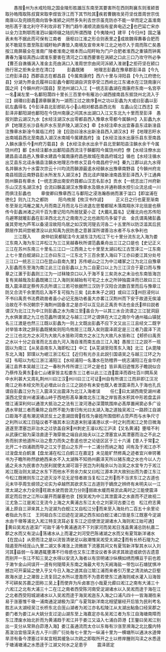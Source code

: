 <!-- { "loadSidebar": true } -->
　　愚按州为水戒险阻之国金陵形胜雄压东南至其要害所在西则荆襄东则淮颍晋取孙皓隋取陈叔寳宋取李煜皆浮江而下其节险其疾若曹魏攻吴苻坚伐晋周世宗伐南唐以及完顔亮南向皆争淮颍之间然多失利去世宗虽克防亦不能一举而定之盖淮南地形髙于淮北利守不利攻非若下荆门趋牛渚顺流直指有星奔电迈之也巴延亡宋亦以全力注荆鄂而淮泗以偏师缀之陆抗所谓西陵【今夷陵州】建平【今归州】国之藩表未有不据此而可保有江南者　唐枢曰江淮之形合则表里之成故魏得夀春合肥而吴不敢窥东晋至陈彭城盱眙庐夀皆入南境及宣帝末年江北之地尽入于周而陈亡矣愚按江南屏蔽全在淮南广陵者淮南之根本而山阳盱眙为门户合肥者淮西之重镇而钟离夀春为藩垣真西山谓淮东要害在清河之口淮西要害在涡颍之口此三口乃攻守所必争【曹丕自谯循涡入淮金主亮由涡口入淮周世宗由闵河泝颍入淮谢之拒苻坚在颍口扬行宻之拒朱全忠在清口】
　　彭蠡既猪
　　地理志彭蠡在豫章郡彭泽县【今九江府彭泽县】西郡县志在都昌县【今属南康府】西六十里与浔阳县【今九江府徳化县】分湖为界金氏履祥曰彭蠡今鄱阳湖自洪宫亭受江西岭北江东诸水在江饶南康兴国之间【今贑州府兴国县】至池州湖口入江【一统志彭蠡湖在南康府东南一名宫亭一名澜左里一名鄱阳濶四十里长三百里中有雁泊小湖西接南昌东抵饶州北流入于江】胡瓉曰彭蠡源章贑滙为一湖而江过之故序州之功以彭蠡为大或曰彭蠡以彭矶左蠡得名【今彭泽县北彭郎矶与小山相对都昌县西北有　左蠡山见江西志】实彭泽非鄱阳湖也鄱阳在今饶州南康之间其水出湖口入江又东北九十里而至彭泽　愚按刘歆云湖汉九水【水经注湖汉水出雩都县西入豫章水雩都今属贑州】入彭蠡九水庐【地理志长沙县有庐水东至庐陵入湖汉水】牵【水经注牵水出宜春县东迳新淦县注豫章水新淦今属临江府】淦【应劭曰淦水出新淦县西入湖汉水】盱【地理志盱水出南城县西北至南昌入湖汉水南城今属建昌府】浊【水经注浊水出康乐县东至南昌入贑水康乐今州府万载县】余【水经注余水出余干县北至鄡阳县注贑水余干今属饶州府】鄱【水经注鄱水出鄱阳县西流注于贑鄱阳今属饶州府】僚【水经注僚水出建昌县迳昌邑入豫章水建昌今属南康府昌邑故城在南昌府城北】循也【水经注循水出艾县东北迳永循县注贑水地理志作修水艾县今南昌府宁州】秦九江郡以此九水得名并贑水为十水雷次宗云十川均流而贑源最逺水经贑水出豫章南野县【今贑州府龙南县班固云南野县彭水所发东入湖汉水】西北迳庐陵新淦南昌至彭泽西入于江通典防州贑县有章水【一统志源出南安府聂都山汉志名彭水】贡水【一统志出汀州府新乐山汉志名湖汉水】合流曰贑盖湖汉水豫章水及赣水并通称赣水控引众流总成一川而俱注彭蠡也
　　章俊卿曰豫章西江与鄱阳之浸浩瀚吞纳而滙于湓口【即湓浦在徳化】则九江为之都防
　　阳鸟攸居【攸汉书作逌】
　　正义日之行也夏至渐南冬至渐北鸿雁之属九月而南正月而北与日进退左思蜀都赋木落南翔氷泮北徂是也蔡传今彭蠡洲渚之间千百为羣记阳鸟所居犹夏小正【大戴礼篇名】记雁北向也苏传阳鸟避寒就暖彭蠡在彭泽西北北方之南南方之北也故阳鸟多留于此　金氏谓禹猪彭蠡废其旁地为芦苇以备浸淫故阳鸟居之如汉筑河隄去河各二十五里所以防泛滥其后民颇居作其间尝被漂没以此知禹为民防患之意甚深所谓善治水者不与水争利也
　　三江既入
　　庾仲初吴都赋注今太湖东注为松江下七十里分流东北入海为娄江东南入海为东江并松江为三江吴越春秋所谓范蠡乗舟出三江之口是也【史记正义三江在苏州东南三十里名三江口一江西南上七十里至太湖曰松江古笠泽江一江东南上七十里白蚬湖曰上江亦曰东江一江东北下三百余里入海曰下江亦曰娄江其分处号三江口一统志三江口在昆山县南九里】苏传岷山之江为中江嶓冢之江为北江自豫章入彭蠡而东至海为南江此三江自彭蠡以上为二自夏口以上为三江汉合于夏口而与豫章之江滙于彭蠡则三江为一过秣陵京口以入于海不复三矣尧水之未治也东南皆海岂复有吴越哉及彭蠡既猪三江入海则吴越始有可宅之土水之所钟独震泽而已故曰三江既入震泽厎定蔡传苏氏所谓三江若可依据然江汉防于汉阳合流数百里而后与豫章江防又合流千余里而后入海不复可指为三矣【此本朱子之説】或曰江汉州巨浸何以不书曰禹贡书法费疏凿者虽小必记无施功者虽大亦畧江汉荆州而下安于故道无俟濬治故在不书况朝宗于海荆州固备言之是亦可以互见此正禹贡书法也金氏祥曰説者谓汉为北江江为中江则彭蠡之水为南江至虽合为一以其三水合流谓之三江犹洞庭九水俱滙谓之九江也范蠡所谓吴之与越三江环之谓俱在大江之南尔今通州福山镇犹名三江渡是也然三江既以彭蠡为一则上文既出彭蠡不应下文又出三江且经文二既字对举皆本效之辞彭蠡既猪矣则阳鸟攸居三江既入矣则震泽厎定是三江者乃震泽下流之三江也北方之水河为大故凡水皆称河南方之水江为大故凡水皆称江【郏侨曰禹贡之水以十分之自淮而北五由九河入海自淮而南五由三江入海】愚按三江之説不一班固以为南江【从吴县南东入海即松江】中江【从芜湖至阳羡东入海】北江【从毘陵东北入海】郭璞以为岷江浙江松江【近归有光亦主此説引国语吴之与越三江环之为证】韦昭以为松江浙江浦阳江【水经浦阳一名潘水在防稽界一统志浦阳江在金华府浦江县界本吴越三江之一春秋外传所谓三江环之是也】皆非禹旧迹惟苏子瞻説似合乃蔡传及黄东金仁山诸家皆主松娄东三江者以此三江连震泽而吞吐百川闗系吴中水利甚大又周礼荆州川曰江汉州川曰三江可证州自有所谓三江而非即江汉况南江之称本经文所无必増此以合三江之説亦有未安也既入者泄震泽而入于海也孔氏谓自彭蠡江分为三入震泽又出震泽为北江入海者误
　　任仁曰太湖西南受湖州诸溪西北受宣州诸溪诸山峙于西地形髙阜兼南北东江海之岸皆髙水积其中形若盘盂非借江浦深利何以通泄大抵治之之法有三浚河港必深濶筑围岸必髙厚置闸窦必多广设遇水旱就三者而乗除之自然不能为害归有光曰太湖入海之道独吴淞江一路顾江自湖口距海不逺有潮泥填淤反土之患湖田膏徃徃为豪姓所围佃积占茭芦而与水争尺寸之利所以淞江日隘议者不循其本沿流遂末别濬浦港以求一时之利而淞江之势日微海道遂至湮塞岂非治水之过欤盖自宋州刺史王濬以松江沪渎【又名黄浦】壅噎不利从武康纻谿为渠浛直逹于海穿凿之端自此始夫以江之湮塞宜从其湮塞而治之不此之务而别求他道所以治之愈力而失之愈逺也世之论徒区区于三十六浦【昔人于常之北开二十四浦疏而导之江又于昆山之东开一十二浦分而纳之海】间有及于淞江亦不过浚盘龙白鹤滙【盘龙浦在松江白鹤江在嘉定】未见能旷然修禹之迹者宜兴单锷著书为子瞻所称然欲絶西来水不入太湖殊不知扬州薮泽天所以猪东南之水也今以人力遏之夫水为民害亦为民利就使太湖可涸于民岂为利哉余以为治吴之水宜专力于淞江淞江既治则太湖之水东下而他水不劳余力矣又曰松江源本洪大故别出而为娄江东江今松江既微则东江之迹灭没不见无足怪者故当复松江之形而不当求东江之古道也元末华亭周生纲领之论实为卓越然其欲求东江古道则于嫡庶之辨终有未明夫以一江泄太湖之水力全则旺故水驶而尝流力分则弱故水缓而易淤此禹时之江能使震泽厎定而后世之江所以屡开而屡塞也欤【按吴淞为中江其泄震泽之水直而不迂故视二江尤急二江是淞江支流今上海之大黄浦古东江太仓之刘家河古娄江也　松江府志黄浦上原自三泖来其上为淀湖为白蚬江又自松江分而来至入海处约二百五十余里论者指此为东江　王同祖白东江旧迹在淀湖之西东如白蚬江诸口皆是东江既塞今淀湖水由千墩等浦北入淞江特支流耳必复东江之旧使泄淀湖诸水入海则淞江始可通】　黄曰吴淞古道深广可敌千浦今黄浦通流不下刘家河而吴淞日浅盖黄浦总防杭嘉二郡之水而又有淀山荡诸水从上而灌之刘河受巴陈诸湖之水而又有夏驾新洋诸水【在昆山】从旁而注之是以流皆清驶足以敌潮惟吴淞受太湖之而有长桥石隄为之阻遏至所经厐山九里二湖又多滩涨上流微故下流塞其间又有夏驾新洋掣其水以入刘河其益弱一与潮遇辄壅滞不行毋惑也又东江湮没议者多讲求其故迹或欲仿古遗意而别开一东江不知三吴之水得以安流入海者以有崇明诸沙纵横如绣而横亘于前也若于澉乍金山间误开一道有何隄障夫东南之海最大号为天阙海盐一带包以石塘犹惧冲撼岂可开渠延之使入乎又今日入海之道其自江隂江浦而来者引万里之清流纳之巨壑故海水逆上之潮皆上流复回之水所以澄澹而不为患若使东江通海则咸水灌入沿海皆不可耕矣苏嘉之田称三吴上而使弃为斥卤害岂小哉夏允彛曰淞江之南有大浦三十六淞江之北有大浦三十二在江之南者西受陈河南受淀湖诸水以入吴淞而逹于海在江之北者西受阳城湖诸水以入吴淞而逹于海吴淞迤东入海之口浦凡四十一皆海潮徃来易于涨塞惟千墩一浦南通淀湖极为深广与夏驾新洋南北相望屡经开后皆为民利考名胜志从太湖经吴江长桥东北合厐山湖者为淞江亦名松陵江从太湖出鮎鱼口经吴郡之娄门者为娄江从大姚分支过淀山湖东至上海嘉定亦名吴淞江者为东江自海塘南障而东江湮废水始北折而为黄浦趋于淞江并于娄江又溢入七浦白茆港【王鏊曰吴淞江别出一支分从常熟白茆港入海】娄江虽通流而太仓以东毎有沙涨至濒海之北比腹内特髙浚治宜倍深夫古人于川原广衍处毎七十里为一纵浦十里为一横塘所以通决水道俾旱涝有备今湮塞过半矣宜相其缓急以次疏之即取所开之土以修岸塍则沟渎之水悉逹于塘浦塘浦之水悉逹于江湖又何水之足患乎
　　震泽厎定
